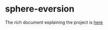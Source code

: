 # sphere-eversion
The rich document explaining the project is [here](https://leanprover-community.github.io/sphere-eversion/)
